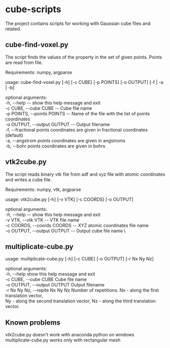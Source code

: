 # cube-scripts

The project contains scripts for working with Gaussian cube files and related.

cube-find-voxel.py
--------------------
The script finds the values of the property in the set of given points. Points are read from file.

Requirements: numpy, argparse

usage: cube-find-voxel.py [-h] [-c CUBE] [-p POINTS] [-o OUTPUT] [-f | -a | -b]

optional arguments: \
  -h, --help   --         show this help message and exit \
  -c CUBE, --cube CUBE  --  Cube file name \
  -p POINTS, --points POINTS  --   Name of the file with the list of points coordinates \
  -o OUTPUT, --output OUTPUT  --   Output filename \
  -f, --fractional      points coordinates are given in fractional coordinates (default) \
  -a, --angstrom        points coordinates are given in angstroms \
  -b, --bohr            points coordinates are given in bohrs


vtk2cube.py
--------------------
The script reads binary vtk file from adf and xyz file with atomic coordinates and writes a cube file.

Requirements: numpy, vtk, argparse

usage: vtk2cube.py [-h] [-v VTK] [-c COORDS] [-o OUTPUT] 

optional arguments: \
  -h, --help     --       show this help message and exit \
  -v VTK, --vtk VTK  --   VTK file name \
  -c COORDS, --coords COORDS  --    XYZ atomic coordinates file name \
  -o OUTPUT, --output OUTPUT  --    Output cube file name \


multiplicate-cube.py
------------------------
usage: multiplicate-cube.py [-h] [-c CUBE] [-o OUTPUT] [-r Nx Ny Nz]

optional arguments: \
  -h, --help     show this help message and exit \
  -c CUBE, --cube CUBE  Cube file name \
  -o OUTPUT, --output OUTPUT    Output filename \
  -r Nx Ny Nz, --repite Nx Ny Nz      Number of repetitions. Nx - along the first translation vector, \
  Ny - along the second translation vector, Nz - along the third translation vector. 


Known problems
--------------------
vtk2cube.py doesn't work with anaconda python on windows \
multiplicate-cube.py works only with rectangular mesh

